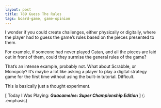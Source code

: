 ```yaml
---
layout: post
title: 789 Guess The Rules
tags: board-game, game-opinion 
---
```

I wonder if you could create challenges, either physically or digitally, where the player had to guess the game’s rules based on the pieces presented to them.

For example, if someone had never played Catan, and all the pieces are laid out in front of them, could they surmise the general rules of the game?

That’s an intense example, probably not.  What about Scrabble, or Monopoly?  It’s maybe a lot like asking a player to play a digital strategy game for the first time without using the built-in tutorial.  Difficult.

This is basically just a thought experiment.

[ Today I Was Playing: ***Guacamelee: Super Championship Edition*** ]
{: .emphasis}

